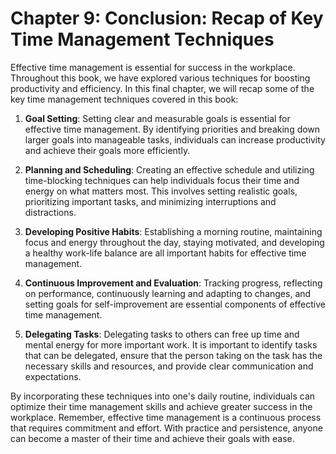 Chapter 9: Conclusion: Recap of Key Time Management Techniques
==============================================================

Effective time management is essential for success in the workplace. Throughout this book, we have explored various techniques for boosting productivity and efficiency. In this final chapter, we will recap some of the key time management techniques covered in this book:

1. **Goal Setting**: Setting clear and measurable goals is essential for effective time management. By identifying priorities and breaking down larger goals into manageable tasks, individuals can increase productivity and achieve their goals more efficiently.

2. **Planning and Scheduling**: Creating an effective schedule and utilizing time-blocking techniques can help individuals focus their time and energy on what matters most. This involves setting realistic goals, prioritizing important tasks, and minimizing interruptions and distractions.

3. **Developing Positive Habits**: Establishing a morning routine, maintaining focus and energy throughout the day, staying motivated, and developing a healthy work-life balance are all important habits for effective time management.

4. **Continuous Improvement and Evaluation**: Tracking progress, reflecting on performance, continuously learning and adapting to changes, and setting goals for self-improvement are essential components of effective time management.

5. **Delegating Tasks**: Delegating tasks to others can free up time and mental energy for more important work. It is important to identify tasks that can be delegated, ensure that the person taking on the task has the necessary skills and resources, and provide clear communication and expectations.

By incorporating these techniques into one's daily routine, individuals can optimize their time management skills and achieve greater success in the workplace. Remember, effective time management is a continuous process that requires commitment and effort. With practice and persistence, anyone can become a master of their time and achieve their goals with ease.
